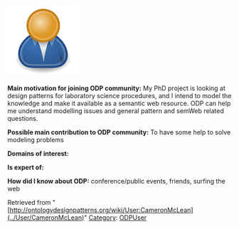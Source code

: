 [![Image:ODPUser.png](../images/a/a6/ODPUser.png)](../Image/ODPUser.png "Image:ODPUser.png")




  





__Main motivation for joining ODP community:__ My PhD project is looking at design patterns for laboratory science procedures, and I intend to model the knowledge and make it available as a semantic web resource. ODP can help me understand modelling issues and general pattern and semWeb related questions.


__Possible main contribution to ODP community:__ To have some help to solve modeling problems


__Domains of interest:__


  



__Is expert of:__


  

__How did I know about ODP:__ conference/public events, friends, surfing the web






Retrieved from "[http://ontologydesignpatterns.org/wiki/User:CameronMcLean](../User/CameronMcLean)"
 [Category](http://ontologydesignpatterns.org/wiki/Special:Categories "Special:Categories"): [ODPUser](../Category/ODPUser "Category:ODPUser")